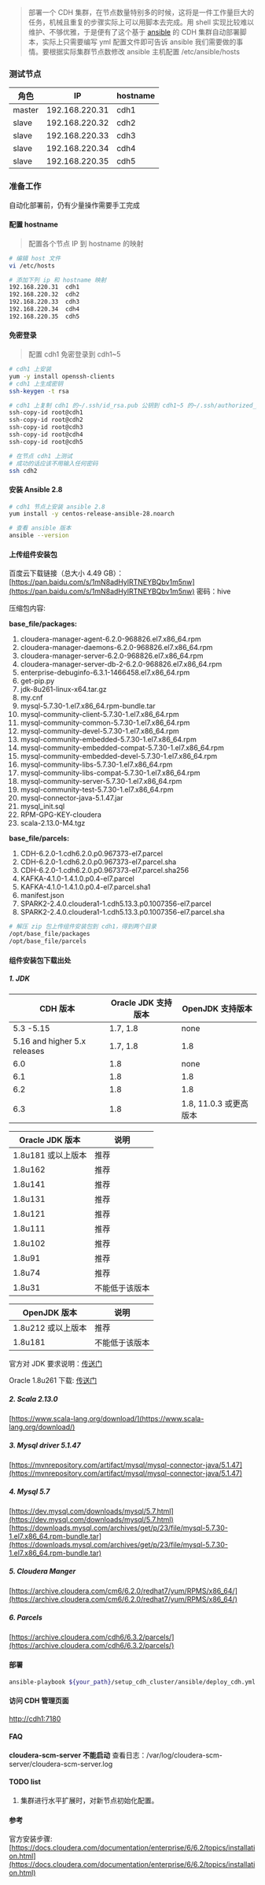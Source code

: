 
> 部署一个 CDH 集群，在节点数量特别多的时候，这将是一件工作量巨大的任务，机械且重复的步骤实际上可以用脚本去完成。用 shell 实现比较难以维护、不够优雅，于是便有了这个基于 [ansible](https://baike.baidu.com/item/Ansible/20194655) 的 CDH 集群自动部署脚本，实际上只需要编写 yml 配置文件即可告诉 ansible 我们需要做的事情。要根据实际集群节点数修改 ansible 主机配置 /etc/ansible/hosts 


### 测试节点

| 角色 | IP | hostname |
| --- | --- | --- |
| master  | 192.168.220.31  | cdh1 |
| slave | 192.168.220.32 | cdh2 |
| slave | 192.168.220.33 | cdh3 |
| slave | 192.168.220.34 | cdh4 |
| slave | 192.168.220.35 | cdh5 |


### 准备工作
自动化部署前，仍有少量操作需要手工完成

#### 配置 hostname
> 配置各个节点 IP 到 hostname 的映射
```bash
# 编辑 host 文件
vi /etc/hosts

# 添加下列 ip 和 hostname 映射
192.168.220.31  cdh1
192.168.220.32  cdh2
192.168.220.33  cdh3
192.168.220.34  cdh4
192.168.220.35  cdh5
```

#### 免密登录
> 配置 cdh1 免密登录到 cdh1~5
``` bash
# cdh1 上安装
yum -y install openssh-clients
# cdh1 上生成密钥
ssh-keygen -t rsa

# cdh1 上复制 cdh1 的~/.ssh/id_rsa.pub 公钥到 cdh1~5 的~/.ssh/authorized_keys 中
ssh-copy-id root@cdh1
ssh-copy-id root@cdh2
ssh-copy-id root@cdh3
ssh-copy-id root@cdh4
ssh-copy-id root@cdh5

# 在节点 cdh1 上测试
# 成功的话应该不用输入任何密码
ssh cdh2          

```

#### 安装 Ansible 2.8
``` bash
# cdh1 节点上安装 ansible 2.8
yum install -y centos-release-ansible-28.noarch

# 查看 ansible 版本
ansible --version
```

#### 上传组件安装包
百度云下载链接（总大小 4.49 GB）：[https://pan.baidu.com/s/1mN8adHylRTNEYBQbv1m5nw](https://pan.baidu.com/s/1mN8adHylRTNEYBQbv1m5nw)  密码：hive

压缩包内容:

**base_file/packages:**

1. cloudera-manager-agent-6.2.0-968826.el7.x86_64.rpm
2. cloudera-manager-daemons-6.2.0-968826.el7.x86_64.rpm
3. cloudera-manager-server-6.2.0-968826.el7.x86_64.rpm
4. cloudera-manager-server-db-2-6.2.0-968826.el7.x86_64.rpm
5. enterprise-debuginfo-6.3.1-1466458.el7.x86_64.rpm
6. get-pip.py
7. jdk-8u261-linux-x64.tar.gz
8. my.cnf
9. mysql-5.7.30-1.el7.x86_64.rpm-bundle.tar
10. mysql-community-client-5.7.30-1.el7.x86_64.rpm
11. mysql-community-common-5.7.30-1.el7.x86_64.rpm
12. mysql-community-devel-5.7.30-1.el7.x86_64.rpm
13. mysql-community-embedded-5.7.30-1.el7.x86_64.rpm
14. mysql-community-embedded-compat-5.7.30-1.el7.x86_64.rpm
15. mysql-community-embedded-devel-5.7.30-1.el7.x86_64.rpm
16. mysql-community-libs-5.7.30-1.el7.x86_64.rpm
17. mysql-community-libs-compat-5.7.30-1.el7.x86_64.rpm
18. mysql-community-server-5.7.30-1.el7.x86_64.rpm
19. mysql-community-test-5.7.30-1.el7.x86_64.rpm
20. mysql-connector-java-5.1.47.jar
21. mysql_init.sql
22. RPM-GPG-KEY-cloudera
23. scala-2.13.0-M4.tgz

**base_file/parcels:**

1. CDH-6.2.0-1.cdh6.2.0.p0.967373-el7.parcel
2. CDH-6.2.0-1.cdh6.2.0.p0.967373-el7.parcel.sha
3. CDH-6.2.0-1.cdh6.2.0.p0.967373-el7.parcel.sha256
4. KAFKA-4.1.0-1.4.1.0.p0.4-el7.parcel
5. KAFKA-4.1.0-1.4.1.0.p0.4-el7.parcel.sha1
6. manifest.json
7. SPARK2-2.4.0.cloudera1-1.cdh5.13.3.p0.1007356-el7.parcel
8. SPARK2-2.4.0.cloudera1-1.cdh5.13.3.p0.1007356-el7.parcel.sha

```bash
# 解压 zip 包上传组件安装包到 cdh1，得到两个目录
/opt/base_file/packages
/opt/base_file/parcels
```


#### 组件安装包下载出处
##### 1. JDK

| CDH 版本 | Oracle JDK 支持版本 | OpenJDK 支持版本 |
| --- | --- | --- |
| 5.3 -5.15 | 1.7, 1.8 | none |
| 5.16 and higher 5.x releases | 1.7, 1.8 | 1.8 |
| 6.0 | 1.8 | none |
| 6.1 | 1.8 | 1.8 |
| 6.2 | 1.8 | 1.8 |
| 6.3 | 1.8 | 1.8, 11.0.3 或更高版本 |



| Oracle JDK 版本 | 说明 |
| --- | --- |
| 1.8u181 或以上版本 | 推荐 |
| 1.8u162 | 推荐 |
| 1.8u141 | 推荐 |
| 1.8u131 | 推荐 |
| 1.8u121 | 推荐 |
| 1.8u111 | 推荐 |
| 1.8u102 | 推荐 |
| 1.8u91 | 推荐 |
| 1.8u74 | 推荐 |
| 1.8u31 | 不能低于该版本 |


| OpenJDK 版本  | 说明 |
| --- | --- |
| 1.8u212 或以上版本  | 推荐  |
| 1.8u181  | 不能低于该版本 |

官方对 JDK 要求说明：[传送门](https://docs.cloudera.com/documentation/enterprise/6/release-notes/topics/rg_java_requirements.html#java_requirements)

Oracle 1.8u261 下载: [传送门](https://download.oracle.com/otn/java/jdk/8u261-b12/a4634525489241b9a9e1aa73d9e118e6/jdk-8u261-linux-x64.tar.gz)

##### 2. Scala 2.13.0
[https://www.scala-lang.org/download/](https://www.scala-lang.org/download/)

##### 3. Mysql driver 5.1.47
[https://mvnrepository.com/artifact/mysql/mysql-connector-java/5.1.47](https://mvnrepository.com/artifact/mysql/mysql-connector-java/5.1.47)

##### 4. Mysql 5.7
[https://dev.mysql.com/downloads/mysql/5.7.html](https://dev.mysql.com/downloads/mysql/5.7.html)
[https://downloads.mysql.com/archives/get/p/23/file/mysql-5.7.30-1.el7.x86_64.rpm-bundle.tar](https://downloads.mysql.com/archives/get/p/23/file/mysql-5.7.30-1.el7.x86_64.rpm-bundle.tar)

##### 5. Cloudera Manger
[https://archive.cloudera.com/cm6/6.2.0/redhat7/yum/RPMS/x86_64/](https://archive.cloudera.com/cm6/6.2.0/redhat7/yum/RPMS/x86_64/)

##### 6. Parcels
[https://archive.cloudera.com/cdh6/6.3.2/parcels/](https://archive.cloudera.com/cdh6/6.3.2/parcels/)


#### 部署
```bash
ansible-playbook ${your_path}/setup_cdh_cluster/ansible/deploy_cdh.yml
```

#### 访问 CDH 管理页面

[http://cdh1:7180](http://cdh1:7180)

#### FAQ
**cloudera-scm-server 不能启动**
 查看日志：/var/log/cloudera-scm-server/cloudera-scm-server.log
 
 #### TODO list
 1. 集群进行水平扩展时，对新节点初始化配置。
 
 
 #### 参考
官方安装步骤:  [https://docs.cloudera.com/documentation/enterprise/6/6.2/topics/installation.html](https://docs.cloudera.com/documentation/enterprise/6/6.2/topics/installation.html)
